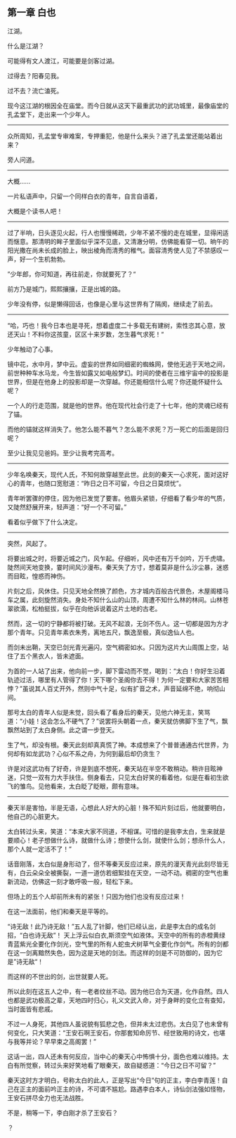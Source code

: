 



## 第一章 白也

江湖。

什么是江湖？

可能得有文人渡江，可能要是剑客过湖。

过得去？阳春见我。

过不去？流亡溘死。

现今这江湖的根因全在庙堂。而今日就从这天下最重武功的武功城里，最像庙堂的孔孟堂下，走出来一个少年人。


---


众所周知，孔孟堂专审难案，专押重犯，他是什么来头？进了孔孟堂还能站着出来？

旁人问道。


---


大概......

一片私语声中，只留一个同样白衣的青年，自言自语着，

大概是个读书人吧！


---


过了半响，日头逐见火起，行人也慢慢稀疏，少年不紧不慢的走在城里，显得闲适而惬意。那清明的眸子里面似乎深不见底，又清澈分明，仿佛能看穿一切。晌午的阳光撒在尚未长成的脸上，映出棱角而清秀的稚气。面容清秀使人见了不禁感叹一声，好一个生机勃勃。

”少年郎，你可知道，再往前走，你就要死了？“

前方乃是城门，熙熙攘攘，正是出城的路。

少年没有停，似是懒得回话，也像是心里与这世界有了隔阂，继续走了前去。


---


“哈，巧也！我今日本也是寻死，想着虚度二十多载无有建树，索性恣其心意，放还天山！不料你这孩童，区区十来岁数，怎生暮气求死！“

少年触动了心事。

镜中花，水中月，梦中云。虚妄的世界如同细密的蜘蛛网，使他无逃于天地之间，前世种种车水马龙，今生皆如露又如电般梦幻。时间的使者在三维宇宙中的投影是世界，但是在他身上的投影却是一次穿越。你还能相信什么呢？你还能怀疑什么呢？

一个人的行走范围，就是他的世界。他在现代社会行走了十七年，他的灵魂已经有了锚。

而他的锚就这样消失了。他怎么能不暮气？怎么能不求死？万一死亡的后面是回归呢？

至少让我见见爸妈。至少让我考完高考。


---


少年名唤秦天，现代人氏，不知何故穿越至此世。此刻的秦天一心求死，面对这好心的青年，也随口宽慰道：“昨日之日不可留，今日之日莫烦忧”。

青年听罢骤的停住，因为他已发觉了要害。他眉头紧锁，仔细看了看少年的气质，又陡然舒展开来，轻声道：“好一个不可留。”

看着似乎做下了什么决定。


---


突然，风起了。

将要出城之时，将要近城之门，风乍起。仔细听，风中还有万千剑吟，万千虎啸。陡然间天地变换，霎时间风沙漫布。秦天失了方寸，想着莫非是什么沙尘暴，迷惑而目眩，惶惑而神伤。

片刻之后，风休住。只见天地全然换了颜色，方才城内百般古代景色，木屋阁楼马车之属，此刻旋然消失。身处不知什么山的山顶，周遭不知什么林的林间。山林苍翠欲滴，松柏挺拔，似乎在向他诉说着这片土地的古老。

然而，这一切的宁静都将被打破。无风不起浪，无剑不伤人。这一切都是因为方才那个青年。只见青年素衣朱秀，离地五尺，飘逸至极，真似逸仙人也。

而剑未出鞘，天空已剑光青光遍闪，空气稠密如水。只因为这片大山周围上空，站住了五个黑衣人，皆未遮面。

为首的一人站了出来，他向前一步，脚下雷动而不觉，喝到：“太白！你好生沿着轨迹过活，哪里有人管得了你！天下哪个圣阁你去不得！为何一定要和大家苦苦相悖？”虽说其人百丈开外，然则中气十足，似有扩音之术，声音延绵不绝，响彻山间。

那号太白的青年人似是未觉，回头看了看身后的秦天，见他六神无主，笑骂道：“小娃！这会怎么不硬气了？”说罢将头朝着一点，秦天就仿佛脚下生了气，飘飘然站到了太白身侧。此之谓一步登天。

生了气，却没有根。秦天此刻却真真慌了神。本成想来了个普普通通古代世界，为何却有如龙武功？心似不系之舟，为何到最后却仍贪生？

许是对这武功有了好奇，许是到底不想死，秦天站在半空不敢稍动。稍许目眩神迷，只觉一双有力大手扶住。侧身看去，只见太白好笑的看着他，似是在看初生欲飞的雏鸟。见他看来，太白眨了眨眼，颇有意味。


---


秦天半是害怕，半是无语，心想此人好大的心脏！殊不知片刻过后，他就要明白，他自己的心脏更大。

太白转过头来，笑道：“本来大家不同道，不相谋。可惜的是我李太白，生来就是要顺心！老子想做什么诗，就做什么诗；想使什么剑，就使什么剑；想杀什么人，那个人就一定活不了！”

话音刚落，太白似是身形动了，但不等秦天反应过来，原先的漫天青光此刻尽皆无有，白云朵朵全被撕裂，一道一道仿若细絮挂在天空，一动不动。稠密的空气也重新流动，仿佛这一刻才敢呼吸一般，轻松下来。

但场上的五个人却前所未有的紧张！只因为他们也没有反应过来！

在这一法面前，他们和秦天是平等的。

“诗无敌！此乃诗无敌！”五人乱了针脚，他们已经认出，此是李太白的成名剑招，“白也诗无敌”！ 天上浮云似白衣,斯须空气如液体。天空中的所有的赤橙黄绿青蓝紫光全要化作剑光，空气里的所有人蛇虫犬树草气全要化作剑气。所有的剑都在这一剑离黯然失色，因为这是天地的剑法。而这样的剑是不可防御的，因为它是”诗无敌“！

而这样的不世出的剑，出世就要人死。

所以此刻在这五人之中，有一老者纹丝不动。因为他已合为天道，化作自然。四人也都是武功极高之辈，天地四时归心，礼义文武入命，对于身畔的变化立有查知，当时面皆有悲戚。

不过一人身死，其他四人虽说貌有狐悲之色，但并未太过悲伤。太白见了也未曾有何变化，只大笑道：“王安石啊王安石，你那套知命厉节、经世致用的诗文，也堪与我等并论？早早束之高阁罢！”

这话一出，四人还未有何反应，当中心的秦天心中怖惧十分，面色也难以维持。太白有所觉察，转过头来好笑地看了眼秦天，故自疑惑道：“今日之日不可留？”

秦天这时方才明白，号称太白的此人，正是写出“今日”句的正主，李白李青莲！自己在正主的面前吟正主的诗，不可谓不尴尬。路遇李白本人，诗仙剑法强如怪物，王安石拼尽全力也无法战胜。

不是，稍等一下，李白刚才杀了王安石？

？







